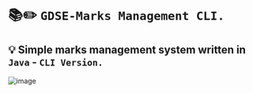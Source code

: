 # 📚✏️ `GDSE-Marks Management CLI.`



## 💡 Simple marks management system written in `Java` - `CLI Version.`






![image](https://user-images.githubusercontent.com/115478137/226293587-2c664cf2-09a5-46a0-ba29-ae40e4139d15.png)
